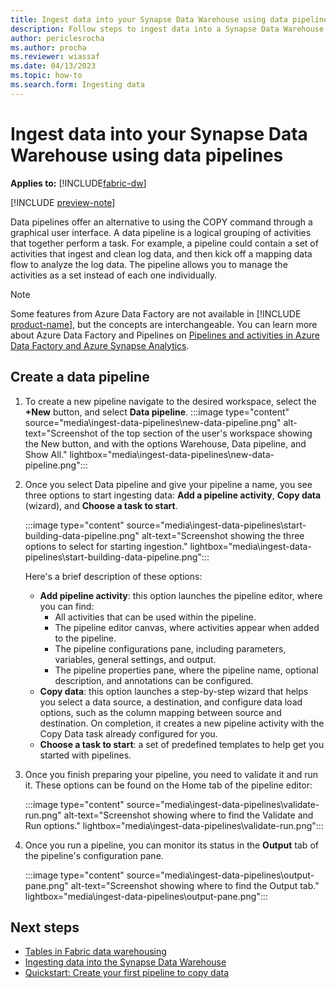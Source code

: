 ```yaml
---
title: Ingest data into your Synapse Data Warehouse using data pipelines
description: Follow steps to ingest data into a Synapse Data Warehouse with data pipelines in Microsoft Fabric.
author: periclesrocha
ms.author: procha
ms.reviewer: wiassaf
ms.date: 04/13/2023
ms.topic: how-to
ms.search.form: Ingesting data
---
```


# Ingest data into your Synapse Data Warehouse using data pipelines

**Applies to:** [!INCLUDE[fabric-dw](includes/applies-to-version/fabric-dw.md)]

[!INCLUDE [preview-note](../includes/preview-note.md)]

Data pipelines offer an alternative to using the COPY command through a graphical user interface. A data pipeline is a logical grouping of activities that together perform a task. For example, a pipeline could contain a set of activities that ingest and clean log data, and then kick off a mapping data flow to analyze the log data. The pipeline allows you to manage the activities as a set instead of each one individually. 

> [!NOTE]
> Some features from Azure Data Factory are not available in [!INCLUDE [product-name](../includes/product-name.md)], but the concepts are interchangeable. You can learn more about Azure Data Factory and Pipelines on [Pipelines and activities in Azure Data Factory and Azure Synapse Analytics](/azure/data-factory/concepts-pipelines-activities).

## Create a data pipeline

1. To create a new pipeline navigate to the desired workspace, select the **+New** button, and select **Data pipeline**.
    :::image type="content" source="media\ingest-data-pipelines\new-data-pipeline.png" alt-text="Screenshot of the top section of the user's workspace showing the New button, and with the options Warehouse, Data pipeline, and Show All." lightbox="media\ingest-data-pipelines\new-data-pipeline.png":::

1. Once you select Data pipeline and give your pipeline a name, you see three options to start ingesting data: **Add a pipeline activity**, **Copy data** (wizard), and **Choose a task to start**.

    :::image type="content" source="media\ingest-data-pipelines\start-building-data-pipeline.png" alt-text="Screenshot showing the three options to select for starting ingestion." lightbox="media\ingest-data-pipelines\start-building-data-pipeline.png":::

    Here's a brief description of these options:
    
    - **Add pipeline activity**: this option launches the pipeline editor, where you can find:
      - All activities that can be used within the pipeline.
      - The pipeline editor canvas, where activities appear when added to the pipeline.
      - The pipeline configurations pane, including parameters, variables, general settings, and output.
      - The pipeline properties pane, where the pipeline name, optional description, and annotations can be configured.
    - **Copy data**: this option launches a step-by-step wizard that helps you select a data source, a destination, and configure data load options, such as the column mapping between source and destination. On completion, it creates a new pipeline activity with the Copy Data task already configured for you.
    - **Choose a task to start**: a set of predefined templates to help get you started with pipelines.

1. Once you finish preparing your pipeline, you need to validate it and run it. These options can be found on the Home tab of the pipeline editor:

    :::image type="content" source="media\ingest-data-pipelines\validate-run.png" alt-text="Screenshot showing where to find the Validate and Run options." lightbox="media\ingest-data-pipelines\validate-run.png":::

1. Once you run a pipeline, you can monitor its status in the **Output** tab of the pipeline's configuration pane.

    :::image type="content" source="media\ingest-data-pipelines\output-pane.png" alt-text="Screenshot showing where to find the Output tab." lightbox="media\ingest-data-pipelines\output-pane.png":::

## Next steps

- [Tables in Fabric data warehousing](tables.md)
- [Ingesting data into the Synapse Data Warehouse](ingest-data.md)
- [Quickstart: Create your first pipeline to copy data](../data-factory/create-first-pipeline-with-sample-data.md)
